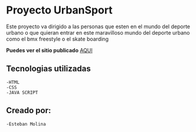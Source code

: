 # Proyecto UrbanSport

Este proyecto va dirigido a las personas que esten en el mundo del deporte urbano
o que quieran entrar en este maravilloso mundo del deporte urbano como el bmx freestyle o el skate
boarding

__Puedes ver el sitio publicado__ [AQUI](https://nicolase07.github.io/UrbanSport/)

## Tecnologias utilizadas 

    -HTML
    -CSS
    -JAVA SCRIPT

## Creado por:

    -Esteban Molina